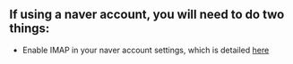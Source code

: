 ## If using a naver account, you will need to do two things:

- Enable IMAP in your naver account settings, which is detailed [here](https://help.naver.com/support/contents/contents.help?serviceNo=2342&categoryNo=2288)
